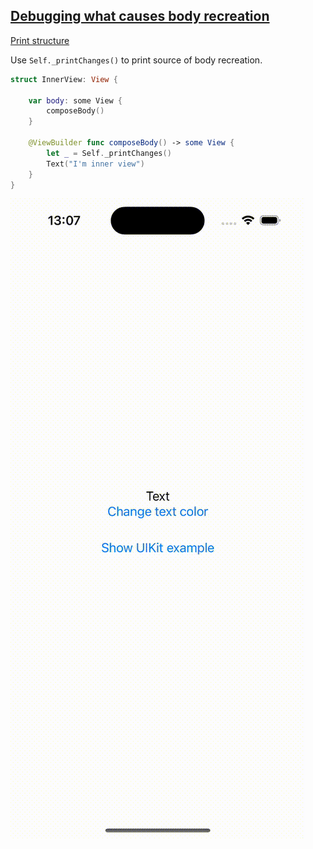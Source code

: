 ## [Debugging what causes body recreation](https://www.hackingwithswift.com/quick-start/swiftui/how-to-find-which-data-change-is-causing-a-swiftui-view-to-update)

[Print structure](https://swiftuihero.com/debugging-views/?utm_source=rss&utm_medium=rss&utm_campaign=debugging-views)

Use `Self._printChanges()` to print source of body recreation.

```swift
struct InnerView: View {
    
    var body: some View {
        composeBody()
    }
    
    @ViewBuilder func composeBody() -> some View {
        let _ = Self._printChanges()
        Text("I'm inner view")
    }
}
```

<img src="preview.gif">
